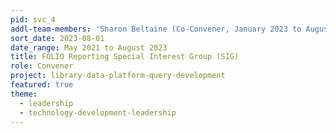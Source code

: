 ```yaml
---
pid: svc_4
addl-team-members: 'Sharon Beltaine (Co-Convener, January 2023 to August 2023)'
sort_date: 2023-08-01
date_range: May 2021 to August 2023
title: FOLIO Reporting Special Interest Group (SIG)
role: Convener
project: library-data-platform-query-development
featured: true
theme: 
  - leadership
  - technology-development-leadership
---
```

